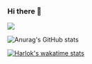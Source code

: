 ### Hi there 👋

<!--
**MyungJH/myungJH** is a ✨ _special_ ✨ repository because its `README.md` (this file) appears on your GitHub profile.

Here are some ideas to get you started:

- 🔭 I’m currently working on ...
- 🌱 I’m currently learning ...
- 👯 I’m looking to collaborate on ...
- 🤔 I’m looking for help with ...
- 💬 Ask me about ...
- 📫 How to reach me: ...
- 😄 Pronouns: ...
- ⚡ Fun fact: ...
-->

<!-- 
** 본문에 뱃지 넣기 **
 <a href="버튼을 눌렀을 때 이동할 링크" target="_blank"><img src="https://img.shields.io/badge/뱃지레이블-배경색?style=뱃지모양&logo=로고&logoColor=로고색상"/></a> 
-->
<a href="https://uhiyu0799.tistory.com/" target="_blank"><img src="https://img.shields.io/badge/Blog-000000?style=flat&logo=Tistory&logoColor=white"/></a>

<!-- 
** stat표시하기 ** 
![Anurag's GitHub stats](https://github-readme-stats.vercel.app/api?username=사용자ID&show_icons=true&theme=radical)
-->
![Anurag's GitHub stats](https://github-readme-stats.vercel.app/api?username=MyungJH&show_icons=true&theme=radical)

<!-- 
** Wakatime Week Stats **
[![Harlok's wakatime stats](https://github-readme-stats.vercel.app/api/wakatime?username=Harlok)](https://github.com/anuraghazra/github-readme-stats) -->
[![Harlok's wakatime stats](https://github-readme-stats.vercel.app/api/wakatime?username=MyungJH)](https://github.com/anuraghazra/github-readme-stats)
